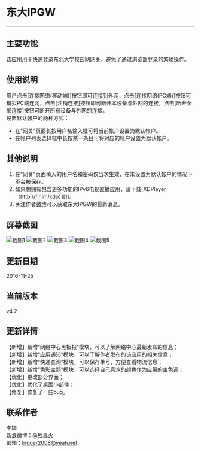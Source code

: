 # 东大IPGW


---

## 主要功能 ##
该应用用于快速登录东北大学校园网网关，避免了通过浏览器登录的繁琐操作。
## 使用说明 ##
用户点击[连接网络(移动端)]按钮即可连接到外网，点击[连接网络(PC端)]按钮可模拟PC端连网，点击[注销连接]按钮即可断开本设备与外网的连接，点击[断开全部连接]按钮可断开所有设备与外网的连接。  
设置默认帐户的两种方式：  

 - 在“网关”页面长按用户名输入框可将当前帐户设置为默认帐户。  
 - 在帐户列表选择框中长按某一条目可将对应的帐户设置为默认帐户。  

其他说明
----
1. 在“网关”页面填入的用户名和密码仅当次生效，在未设置为默认帐户的情况下不会被保存。  
1. 如果想拥有包含更多功能的IPv6电视直播应用，请下载[XDPlayer（http://fir.im/xdp）][1]。  
1. 关注作者[微博][2]可以获取东大IPGW的最新消息。  
 
屏幕截图
----
![截图1](http://firimg.fir.im/2266ae21243f742009cab6b6af4d9957d8a06f1d?imageView2/0/w/426/h/240)
![截图2](http://firimg.fir.im/4fefc63914d7b5a091db4e44d747462c29ba1e2d?imageView2/0/w/426/h/240)
![截图3](http://firimg.fir.im/44fc4732456c051f50f9477b019fd222e6892af8?imageView2/0/w/426/h/240)
![截图4](http://firimg.fir.im/8a0e33cc42617a1beaa048229ae7c866ef1740e1?imageView2/0/w/426/h/240)
![截图5](http://firimg.fir.im/e51c3d8e659c6dc0fa485ace2d00e4e5d76fb52d?imageView2/0/w/426/h/240)

更新日期
----
2016-11-25  

当前版本
----
v4.2

更新详情
----
【新增】新增“网络中心黑板报”模块，可以了解网络中心最新发布的信息；  
【新增】新增“应用通知”模块，可以了解作者发布的该应用的相关信息；  
【新增】新增“快递查询”模块，可以保存单号，方便查看物流信息；  
【新增】新增“色彩主题”模块，可以选择自己喜欢的颜色作为应用的主色调；  
【优化】更改部分界面；  
【优化】优化了桌面小部件；  
【修复】修复了一些bug。  

联系作者
----
李颖  
新浪微博：[@独毒火][2]  
邮箱：[liruoer2008@yeah.net][3]  

  [1]: http://fir.im/xdp
  [2]: http://weibo.com/neuliying
  [3]: mailto:liruoer2008@yeah.net